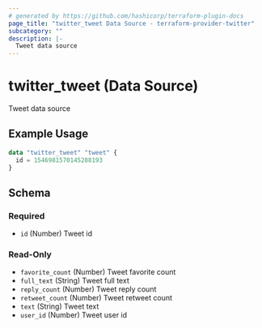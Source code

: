 ```yaml
---
# generated by https://github.com/hashicorp/terraform-plugin-docs
page_title: "twitter_tweet Data Source - terraform-provider-twitter"
subcategory: ""
description: |-
  Tweet data source
---
```


# twitter_tweet (Data Source)

Tweet data source

## Example Usage

```terraform
data "twitter_tweet" "tweet" {
  id = 1546981570145288193
}
```

<!-- schema generated by tfplugindocs -->
## Schema

### Required

- `id` (Number) Tweet id

### Read-Only

- `favorite_count` (Number) Tweet favorite count
- `full_text` (String) Tweet full text
- `reply_count` (Number) Tweet reply count
- `retweet_count` (Number) Tweet retweet count
- `text` (String) Tweet text
- `user_id` (Number) Tweet user id


